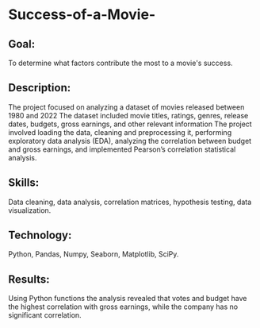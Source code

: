# Success-of-a-Movie-
## Goal: 
 To determine what factors contribute the most to a movie's success.
## Description:
 The project focused on analyzing a dataset of movies released between 1980 and 2022
 The dataset included movie titles, ratings, genres, release dates, budgets, gross earnings, and other relevant information
 The project involved loading the data, cleaning and preprocessing it, performing exploratory data analysis (EDA), analyzing the correlation between budget and gross earnings, and implemented Pearson’s correlation statistical analysis.
## Skills: 
 Data cleaning, data analysis, correlation matrices, hypothesis testing, data visualization.
## Technology: 
 Python, Pandas, Numpy, Seaborn, Matplotlib, SciPy.
## Results: 
 Using Python functions the analysis revealed that votes and budget have the highest correlation with gross earnings, while the company has no significant correlation.
